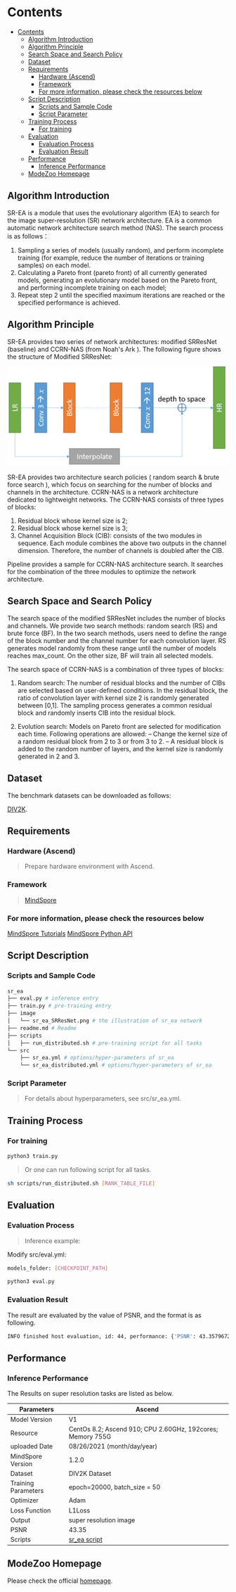 # Contents

- [Contents](#contents)
    - [Algorithm Introduction](#algorithm-introduction)
    - [Algorithm Principle](#algorithm-principle)
    - [Search Space and Search Policy](#search-space-and-search-policy)
    - [Dataset](#dataset)
    - [Requirements](#requirements)
        - [Hardware (Ascend)](#hardware-ascend)
        - [Framework](#framework)
        - [For more information, please check the resources below](#for-more-information-please-check-the-resources-below)
    - [Script Description](#script-description)
        - [Scripts and Sample Code](#scripts-and-sample-code)
        - [Script Parameter](#script-parameter)
    - [Training Process](#training-process)
        - [For training](#for-training)
    - [Evaluation](#evaluation)
        - [Evaluation Process](#evaluation-process)
        - [Evaluation Result](#evaluation-result)
    - [Performance](#performance)
        - [Inference Performance](#inference-performance)
    - [ModeZoo Homepage](#modezoo-homepage)

## Algorithm Introduction

SR-EA is a module that uses the evolutionary algorithm (EA) to search for the image super-resolution (SR) network architecture. EA is a common automatic network architecture search method (NAS). The search process is as follows：

1. Sampling a series of models (usually random), and perform incomplete training (for example, reduce the number of iterations or training samples) on each model.
2. Calculating a Pareto front (pareto front) of all currently generated models, generating an evolutionary model based on the Pareto front, and performing incomplete training on each model;
3. Repeat step 2 until the specified maximum iterations are reached or the specified performance is achieved.

## Algorithm Principle

SR-EA provides two series of network architectures: modified SRResNet (baseline) and CCRN-NAS (from Noah's Ark ). The following figure shows the structure of Modified SRResNet:

![Modified SRResNet](image/sr_ea_SRResNet.png)

SR-EA provides two architecture search policies ( random search & brute force search ), which focus on searching for the number of blocks and channels in the architecture.
CCRN-NAS is a network architecture dedicated to lightweight networks. The CCRN-NAS consists of three types of blocks:

1. Residual block whose kernel size is 2;
2. Residual block whose kernel size is 3;
3. Channel Acquisition Block (CIB): consists of the two modules in sequence. Each module combines the above two outputs in the channel dimension. Therefore, the number of channels is doubled after the CIB.

Pipeline provides a sample for CCRN-NAS architecture search. It searches for the combination of the three modules to optimize the network architecture.

## Search Space and Search Policy

The search space of the modified SRResNet includes the number of blocks and channels. We provide two search methods: random search (RS) and brute force (BF). In the two search methods, users need to define the range of the block number and the channel number for each convolution layer. RS generates model randomly from these range until the number of models reaches max_count. On the other size, BF will train all selected models.

The search space of CCRN-NAS is a combination of three types of blocks:

1. Random search: The number of residual blocks and the number of CIBs are selected based on user-defined conditions. In the residual block, the ratio of convolution layer with kernel size 2 is randomly generated between [0,1]. The sampling process generates a common residual block and randomly inserts CIB into the residual block.

2. Evolution search: Models on Pareto front are selected for modification each time. Following operations are allowed:
  – Change the kernel size of a random residual block from 2 to 3 or from 3 to 2.
  – A residual block is added to the random number of layers, and the kernel size is randomly generated in 2 and 3.

## Dataset

The benchmark datasets can be downloaded as follows:

[DIV2K](https://cv.snu.ac.kr/research/EDSR/DIV2K.tar).

## Requirements

### Hardware (Ascend)

> Prepare hardware environment with Ascend.

### Framework

> [MindSpore](https://www.mindspore.cn/install/en)

### For more information, please check the resources below

[MindSpore Tutorials](https://www.mindspore.cn/tutorials/en/r1.3/index.html)
[MindSpore Python API](https://www.mindspore.cn/docs/api/en/r1.3/index.html)

## Script Description

### Scripts and Sample Code

```bash
sr_ea
├── eval.py # inference entry
├── train.py # pre-training entry
├── image
│   └── sr_ea_SRResNet.png # the illustration of sr_ea network
├── readme.md # Readme
├── scripts
│   ├── run_distributed.sh # pre-training script for all tasks
└── src
    ├── sr_ea.yml # options/hyper-parameters of sr_ea
    └── sr_ea_distributed.yml # options/hyper-parameters of sr_ea

```

### Script Parameter

> For details about hyperparameters, see src/sr_ea.yml.

## Training Process

### For training

```bash
python3 train.py
```

> Or one can run following script for all tasks.

```bash
sh scripts/run_distributed.sh [RANK_TABLE_FILE]
```

## Evaluation

### Evaluation Process

> Inference example:

Modify src/eval.yml:

```bash
models_folder: [CHECKPOINT_PATH]
```

```bash
python3 eval.py
```

### Evaluation Result

The result are evaluated by the value of PSNR, and the format is as following.

```bash
INFO finished host evaluation, id: 44, performance: {'PSNR': 43.35796722215399, 'latency': 0.5015704035758972}
```

## Performance

### Inference Performance

The Results on super resolution tasks are listed as below.

| Parameters                 | Ascend                                                                                      |
| -------------------------- | ------------------------------------------------------------------------------------------- |
| Model Version              | V1                                                                                          |
| Resource                   | CentOs 8.2; Ascend 910; CPU 2.60GHz, 192cores; Memory 755G                                             |
| uploaded Date              | 08/26/2021 (month/day/year)                                                                 |
| MindSpore Version          | 1.2.0                                                                                       |
| Dataset                    | DIV2K Dataset                                                                               |
| Training Parameters        | epoch=20000,  batch_size = 50                                                                 |
| Optimizer                  | Adam                                                                                        |
| Loss Function              | L1Loss                                                                                     |
| Output                     | super resolution image                                                                             |
| PSNR                       | 43.35                                                               |
| Scripts                    | [sr_ea script](https://gitee.com/mindspore/mindspore/tree/master/model_zoo/research/cv/sr_ea) |

## ModeZoo Homepage

Please check the official [homepage](https://gitee.com/mindspore/mindspore/tree/master/model_zoo).
